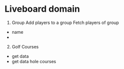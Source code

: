 # Liveboard domain

1. Group
Add players to a group
Fetch players of group

- name
- 

2. Golf Courses
- get data
- get data hole courses




